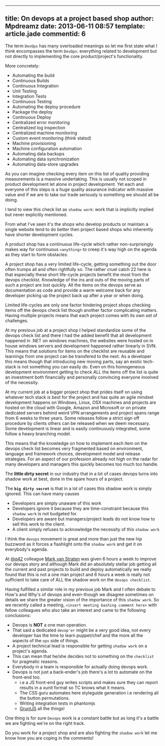 ---
title: On devops at a project based shop
author: Mpdreamz
date: 2013-06-11 08:57
template: article.jade
commentid: 6
----

The term `DevOps` has many overloaded meanings so let me first state what I think encompasses the term `DevOps`: everything related to development but not directly to implementing the core product/project's functionality. 

More concretely:

* Automating the build
* Continuous Builds
* Continuous Integration
* Unit Testing
* Integration Tests
* Continuous Testing
* Automating the deploy procedure
* Package the deploy
* Continuous Deploy
* Centralized error monitoring
* Centralized log inspection
* Centralized machine monitoring
* Custom event monitoring (think statsd)
* Machine provisioning
* Machine configuration automation
* Automating data backups
* Automating data synchronization
* Automating data-store upgrades

As you can imagine checking every item on this list of quality providing measurements is a massive undertaking. This is usually not scoped in product development let alone in project development. Yet each and everyone of this steps is a huge quality assurance indicator with massive value and if we are to take our trade seriously is something we should all be doing. 

I tend to view this check list as `shadow work`: work that is implicitly implied but never explicitly mentioned.

From what I've seen it's the shops who develop products or maintain a single website tend to do better then project based shops who inherently have shorter development cycles. 

A product shop has a continuous life-cycle which rather non-surprisingly makes way for continuous `<anything>` to creep it's way high on the agenda as they start to form obstacles. 

A project shop has a very limited life-cycle, getting something out the door often trumps all and often rightfully so. The rather cruel catch 22 here is that especially these short life-cycle projects benefit the most from the devops checklist. Knowledge of the ins and outs of the moving parts of such a project are lost quickly. All the items on the devops serve as documentation as code and provide a warm welcome back for any developer picking up the project back up after a year or when doing.

Limited life-cycles are only one factor hindering project shops checking items off the devops check list though another factor complicating matters. Having multiple projects means that each project comes with its own set of challenges.

At my previous job at a project shop I helped standardize some of the devops check list and there I had the added benefit that all development happened in .NET on windows machines, the websites were hosted on in house windows servers and development happened rather linearly in SVN. This means that solutions for items on the checklist are reusable and learnings from one project can be transfered to the next. As a developer this means though that introducing new moving parts, say an exotic tech-stack is not something you can easily do. Even on this homogeneous development environment getting to check *ALL* the items off the list is quite an investment both financially and personally convincing everyone involved of the necessity.

At my current job at a bigger project shop that prides itself on using whatever tech stack is best for the project and has quite an agile mindset development happens on Windows, Linux, OSX machines and projects are hosted on the cloud with Google, Amazon and Microsoft or on private dedicated servers behind weird VPN arrangements and project spans range from 6 weeks to three years. Some releases follow a strict sign off procedure by clients others can be released when we deem necessary. Some development is linear and is easily continuously integrated, some follow a heavy branching model. 	

This means that the knowledge on how to implement each item on the devops check list becomes very fragmented based on environment, language and framework choices, development model and release strategies. For an aspect of our profession already not high on the radar for many developers and managers this quickly becomes too much too handle. 

The __little dirty secret__ in our industry that in a lot of cases devops turns into shadow work at best, done in the spare hours of a project. 

The **`big dirty secret`** is that in a lot of cases this shadow work is simply ignored. This can have many causes

* Developers are simply unaware of this work
* Developers ignore it because they are time-constraint because this `shadow work` is not budgeted for.
* Developers are aware but managers/project leads do not know how to sell this work to the client.
* A client simply refuses to acknowledge the necessity of this `shadow work` 

I think the `devops` movement is great and more than just the new hip buzzword as it forces a flashlight onto the `shadow work` and get it on everybody's agenda. 

At [@q42](http://www.q42.nl) colleague [Mark van Straten](https://twitter.com/markvanstraten) was given 6 hours a week to improve our devops story and although Mark did an absolutely stellar job getting all the current and past projects to build and deploy automatically we really found that this is not a one man project and 6 hours a week is really not sufficient to take care of ALL the shadow work on the `devops checklist`. 

Having fulfilled a similar role in my previous job Mark and I often debate to How's and Why's of devops and even-though we disagree sometimes on details we share the greater vision of the importance of this `shadow work`. So we recently called a meeting, `<insert meeting bashing comment here>` with fellow colleagues who also take an interest and came to the following conclusions:

* Devops is **NOT** a one man operation.
* That said a dedicated `devop'er` might be a very good idea, not every developer has the time to learn puppet/chef and the more all the aspects of the `ops` side of things.
* A project technical lead is responsible for getting `shadow work` on a project's agenda.
* This can mean that he/she decides not to something on the `checklist` for pragmatic reasons.
* Everybody in a team is responsible for actually doing devops work.
* Devops is not just a back-ender's job there's a lot to automate on the front-end too.
	* i.e a JS front-end guy writes scripts and makes sure they can report results in a xunit format so TC knows what it means.
	* The CSS guru automates here styleguide generation i.e rendering all the button permutations.
	* Writing integration tests in phantomjs
	* [GruntJS](http://www.gruntjs.com) all the things!


One thing is for sure `Devops` work is a constant battle but as long it's a battle we are fighting we're on the right track. 

Do you work for a project shop and are also fighting the `shadow work` let me know how you are coping in the comments!